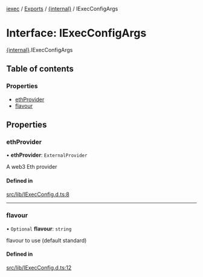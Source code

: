 [iexec](../README.md) / [Exports](../modules.md) / [{internal}](../modules/internal_.md) / IExecConfigArgs

# Interface: IExecConfigArgs

[{internal}](../modules/internal_.md).IExecConfigArgs

## Table of contents

### Properties

- [ethProvider](internal_.IExecConfigArgs.md#ethprovider)
- [flavour](internal_.IExecConfigArgs.md#flavour)

## Properties

### ethProvider

• **ethProvider**: `ExternalProvider`

A web3 Eth provider

#### Defined in

[src/lib/IExecConfig.d.ts:8](https://github.com/iExecBlockchainComputing/iexec-sdk/blob/92c9bf6/src/lib/IExecConfig.d.ts#L8)

___

### flavour

• `Optional` **flavour**: `string`

flavour to use (default standard)

#### Defined in

[src/lib/IExecConfig.d.ts:12](https://github.com/iExecBlockchainComputing/iexec-sdk/blob/92c9bf6/src/lib/IExecConfig.d.ts#L12)
